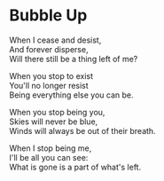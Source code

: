 # Bubble Up

When I cease and desist,  
And forever disperse,  
Will there still be a thing left of me?


When you stop to exist  
You'll no longer resist  
Being everything else you can be.


When you stop being you,  
Skies will never be blue,  
Winds will always be out of their breath.


When I stop being me,  
I'll be all you can see:  
What is gone is a part of what's left.
